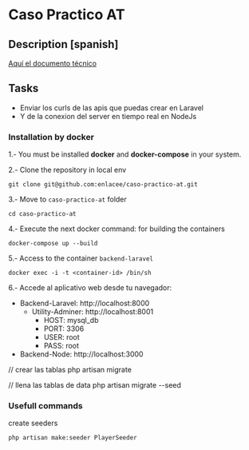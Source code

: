 
# Caso Practico AT

## Description [spanish]

[ Aquí el documento técnico ](./docs/caso-practico-AT.pdf)

## Tasks

- Enviar los curls de las apis que puedas crear en Laravel
- Y de la conexion del server en tiempo real en NodeJs

### Installation by docker

1.- You must be installed **docker** and **docker-compose** in your system.

2.- Clone the repository in local env

    git clone git@github.com:enlacee/caso-practico-at.git

3.- Move to `caso-practico-at` folder

    cd caso-practico-at

4.- Execute the next docker command: for building the containers

    docker-compose up --build

5.- Access to the container `backend-laravel`

    docker exec -i -t <container-id> /bin/sh

6.- Accede al aplicativo web desde tu navegador:

* Backend-Laravel: http://localhost:8000
    * Utility-Adminer: http://localhost:8001
        - HOST: mysql_db
        - PORT: 3306
        - USER: root
        - PASS: root
* Backend-Node: http://localhost:3000



// crear las tablas
php artisan migrate

// llena las tablas de data
php artisan migrate --seed


### Usefull commands

create seeders

    php artisan make:seeder PlayerSeeder